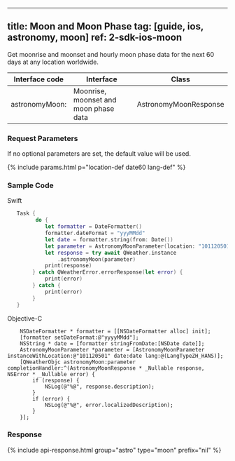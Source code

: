 <!--
 * @Date: 2025-03-06 10:02:06
 * @LastEditors: bolepichi
 * @LastEditTime: 2025-03-14 16:15:40
 * @FilePath: /dev-site/docs/_en/ios-sdk/astronomy/ios-moon-and-moon-phase.md
-->
---
title: Moon and Moon Phase
tag: [guide, ios, astronomy, moon]
ref: 2-sdk-ios-moon
---

Get moonrise and moonset and hourly moon phase data for the next 60 days at any location worldwide.

| Interface code              | Interface           | Class        |
| --------------------------- | -------------- | ------------- |
| astronomyMoon: | Moonrise, moonset and moon phase data | AstronomyMoonResponse |

### Request Parameters

If no optional parameters are set, the default value will be used.

{% include params.html p="location-def date60 lang-def" %}

### Sample Code

Swift

```swift
   Task {
         do {
            let formatter = DateFormatter()
            formatter.dateFormat = "yyyMMdd"
            let date = formatter.string(from: Date())
            let parameter = AstronomyMoonParameter(location: "101120501", date: date)
            let response = try await QWeather.instance
                .astronomyMoon(parameter)
            print(response)
        } catch QWeatherError.errorResponse(let error) {
            print(error)
        } catch {
            print(error)
        }
   }
```

Objective-C

```objc
    NSDateFormatter * formatter = [[NSDateFormatter alloc] init];
    [formatter setDateFormat:@"yyyyMMdd"];
    NSString * date = [formatter stringFromDate:[NSDate date]];
    AstronomyMoonParameter *parameter = [AstronomyMoonParameter instanceWithLocation:@"101120501" date:date lang:@(LangTypeZH_HANS)];
    [QWeatherObjc astronomyMoon:parameter completionHandler:^(AstronomyMoonResponse * _Nullable response, NSError * _Nullable error) {
        if (response) {
            NSLog(@"%@", response.description);
        }
        if (error) {
            NSLog(@"%@", error.localizedDescription);
        }
    }];
```

### Response

{% include api-response.html group="astro" type="moon" prefix="nil" %}
